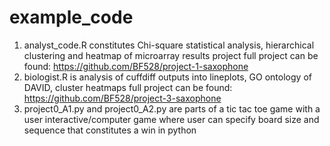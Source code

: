# example_code

1. analyst_code.R constitutes Chi-square statistical analysis, hierarchical clustering and heatmap of microarray results project 
full project can be found: https://github.com/BF528/project-1-saxophone
2. biologist.R is analysis of cuffdiff outputs into lineplots, GO ontology of DAVID, cluster heatmaps
full project can be found:  https://github.com/BF528/project-3-saxophone
3. project0_A1.py and project0_A2.py are parts of a tic tac toe game with a user interactive/computer game where user can specify board size and sequence that constitutes a win in python

